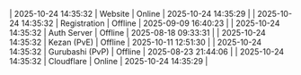 | 2025-10-24 14:35:32 | Website | Online | 2025-10-24 14:35:29 |
| 2025-10-24 14:35:32 | Registration | Offline | 2025-09-09 16:40:23 |
| 2025-10-24 14:35:32 | Auth Server | Offline | 2025-08-18 09:33:31 |
| 2025-10-24 14:35:32 | Kezan (PvE) | Offline | 2025-10-11 12:51:30 |
| 2025-10-24 14:35:32 | Gurubashi (PvP) | Offline | 2025-08-23 21:44:06 |
| 2025-10-24 14:35:32 | Cloudflare | Online | 2025-10-24 14:35:29 |
